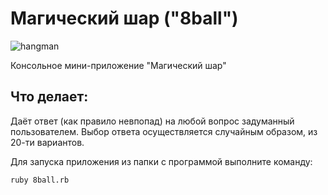Магический шар ("8ball")
===

![hangman](https://github.com/axmaxon/8ball/blob/main/data/pictures/8ball.jpg?raw=true)

Консольное мини-приложение "Магический шар"

## Что делает:

Даёт ответ (как правило невпопад) на любой вопрос задуманный пользователем.
Выбор ответа осуществляется случайным образом, из 20-ти вариантов.

Для запуска приложения из папки с программой выполните команду:

```
ruby 8ball.rb
```
